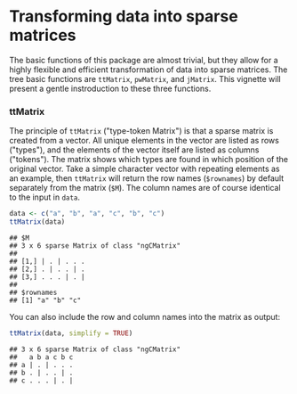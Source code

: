 <!--
%\VignetteEngine{knitr::knitr}
%\VignetteIndexEntry{Transforming data into sparse matrices}
-->

# Transforming data into sparse matrices




The basic functions of this package are almost trivial, but they allow for a highly flexible and efficient transformation of data into sparse matrices. The tree basic functions are `ttMatrix`, `pwMatrix`, and `jMatrix`. This vignette will present a gentle instroduction to these three functions.

### ttMatrix

The principle of `ttMatrix` ("type-token Matrix") is that a sparse matrix is created from a vector. All unique elements in the vector are listed as rows ("types"), and the elements of the vector itself are listed as columns ("tokens"). The matrix shows which types are found in which position of the original vector. Take a simple character vector with repeating elements as an example, then `ttMatrix` will return the row names (`$rownames`) by default separately from the matrix (`$M`). The column names are of course identical to the input in `data`.


```r
data <- c("a", "b", "a", "c", "b", "c")
ttMatrix(data)
```

```
## $M
## 3 x 6 sparse Matrix of class "ngCMatrix"
##                 
## [1,] | . | . . .
## [2,] . | . . | .
## [3,] . . . | . |
## 
## $rownames
## [1] "a" "b" "c"
```

You can also include the row and column names into the matrix as output:


```r
ttMatrix(data, simplify = TRUE)
```

```
## 3 x 6 sparse Matrix of class "ngCMatrix"
##   a b a c b c
## a | . | . . .
## b . | . . | .
## c . . . | . |
```



